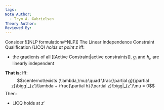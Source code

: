 ```yaml
---
tags: 
Note Author:
  - Trym A. Gabrielsen
Theory Author: 
Reviewed By:
---
```

Consider ![[NLP formulation#^NLP]]
The Linear Independence Constraint Qualification (LICQ) *holds at point $z$* iff:
- the gradients of all [[Active Constraint|active constraints]], $g_{i}$ and $h_{i}$, are linearly independent

**That is;**
Iff: $$\centernot\exists (\lambda,\mu):\quad \frac{\partial  g}{\partial z}\bigg|_{z'}\lambda + \frac{\partial  h}{\partial z}\bigg|_{z'}\mu = 0$$Then:
- LICQ holds at $z'$

